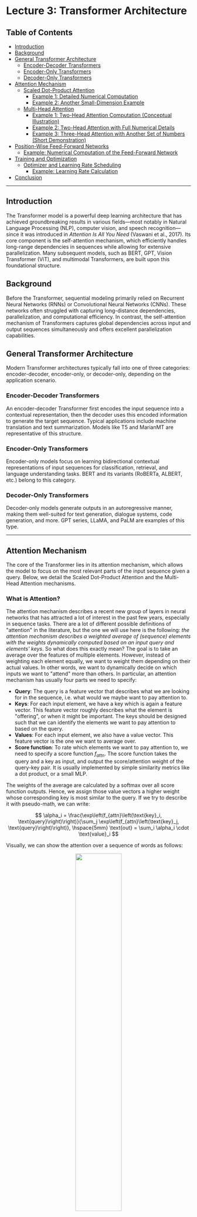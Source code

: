 # Lecture 3: Transformer Architecture

## Table of Contents
- [Introduction](#introduction)
- [Background](#background)
- [General Transformer Architecture](#general-transformer-architecture)
  - [Encoder-Decoder Transformers](#encoder-decoder-transformers)
  - [Encoder-Only Transformers](#encoder-only-transformers)
  - [Decoder-Only Transformers](#decoder-only-transformers)
- [Attention Mechanism](#attention-mechanism)
  - [Scaled Dot-Product Attention](#scaled-dot-product-attention)
    - [Example 1: Detailed Numerical Computation](#example-1-detailed-numerical-computation)
    - [Example 2: Another Small-Dimension Example](#example-2-another-small-dimension-example)
  - [Multi-Head Attention](#multi-head-attention)
    - [Example 1: Two-Head Attention Computation (Conceptual Illustration)](#example-1-two-head-attention-computation-conceptual-illustration)
    - [Example 2: Two-Head Attention with Full Numerical Details](#example-2-two-head-attention-with-full-numerical-details)
    - [Example 3: Three-Head Attention with Another Set of Numbers (Short Demonstration)](#example-3-three-head-attention-with-another-set-of-numbers-short-demonstration)
- [Position-Wise Feed-Forward Networks](#position-wise-feed-forward-networks)
  - [Example: Numerical Computation of the Feed-Forward Network](#example-numerical-computation-of-the-feed-forward-network)
- [Training and Optimization](#training-and-optimization)
  - [Optimizer and Learning Rate Scheduling](#optimizer-and-learning-rate-scheduling)
    - [Example: Learning Rate Calculation](#example-learning-rate-calculation)
- [Conclusion](#conclusion)

---

## Introduction
The Transformer model is a powerful deep learning architecture that has achieved groundbreaking results in various fields—most notably in Natural Language Processing (NLP), computer vision, and speech recognition—since it was introduced in *Attention Is All You Need* (Vaswani et al., 2017). Its core component is the self-attention mechanism, which efficiently handles long-range dependencies in sequences while allowing for extensive parallelization. Many subsequent models, such as BERT, GPT, Vision Transformer (ViT), and multimodal Transformers, are built upon this foundational structure.

## Background
Before the Transformer, sequential modeling primarily relied on Recurrent Neural Networks (RNNs) or Convolutional Neural Networks (CNNs). These networks often struggled with capturing long-distance dependencies, parallelization, and computational efficiency. In contrast, the self-attention mechanism of Transformers captures global dependencies across input and output sequences simultaneously and offers excellent parallelization capabilities.

## General Transformer Architecture
Modern Transformer architectures typically fall into one of three categories: encoder-decoder, encoder-only, or decoder-only, depending on the application scenario.

### Encoder-Decoder Transformers
An encoder-decoder Transformer first encodes the input sequence into a contextual representation, then the decoder uses this encoded information to generate the target sequence. Typical applications include machine translation and text summarization. Models like T5 and MarianMT are representative of this structure.

### Encoder-Only Transformers
Encoder-only models focus on learning bidirectional contextual representations of input sequences for classification, retrieval, and language understanding tasks. BERT and its variants (RoBERTa, ALBERT, etc.) belong to this category.

### Decoder-Only Transformers
Decoder-only models generate outputs in an autoregressive manner, making them well-suited for text generation, dialogue systems, code generation, and more. GPT series, LLaMA, and PaLM are examples of this type.

---

## Attention Mechanism
The core of the Transformer lies in its attention mechanism, which allows the model to focus on the most relevant parts of the input sequence given a query. Below, we detail the Scaled Dot-Product Attention and the Multi-Head Attention mechanisms.

### What is Attention?

The attention mechanism describes a recent new group of layers in neural networks that has attracted a lot of interest in the past few years, especially in sequence tasks. There are a lot of different possible definitions of "attention" in the literature, but the one we will use here is the following: _the attention mechanism describes a weighted average of (sequence) elements with the weights dynamically computed based on an input query and elements' keys_. So what does this exactly mean? The goal is to take an average over the features of multiple elements. However, instead of weighting each element equally, we want to weight them depending on their actual values. In other words, we want to dynamically decide on which inputs we want to "attend" more than others. In particular, an attention mechanism has usually four parts we need to specify:

* **Query**: The query is a feature vector that describes what we are looking for in the sequence, i.e. what would we maybe want to pay attention to.
* **Keys**: For each input element, we have a key which is again a feature vector. This feature vector roughly describes what the element is "offering", or when it might be important. The keys should be designed such that we can identify the elements we want to pay attention to based on the query.
* **Values**: For each input element, we also have a value vector. This feature vector is the one we want to average over.
* **Score function**: To rate which elements we want to pay attention to, we need to specify a score function $f_{attn}$. The score function takes the query and a key as input, and output the score/attention weight of the query-key pair. It is usually implemented by simple similarity metrics like a dot product, or a small MLP.


The weights of the average are calculated by a softmax over all score function outputs. Hence, we assign those value vectors a higher weight whose corresponding key is most similar to the query. If we try to describe it with pseudo-math, we can write: 

$$
\alpha_i = \frac{\exp\left(f_{attn}\left(\text{key}_i, \text{query}\right)\right)}{\sum_j \exp\left(f_{attn}\left(\text{key}_j, \text{query}\right)\right)}, \hspace{5mm} \text{out} = \sum_i \alpha_i \cdot \text{value}_i
$$

Visually, we can show the attention over a sequence of words as follows:

<div style="text-align: center;">
  <img src="./Course/attention_example.svg" width="50%">
  <p style="margin-top: 10px;">Attention Example</p>
</div>

For every word, we have one key and one value vector. The query is compared to all keys with a score function (in this case the dot product) to determine the weights. The softmax is not visualized for simplicity. Finally, the value vectors of all words are averaged using the attention weights.

Most attention mechanisms differ in terms of what queries they use, how the key and value vectors are defined, and what score function is used. The attention applied inside the Transformer architecture is called **self-attention**. In self-attention, each sequence element provides a key, value, and query. For each element, we perform an attention layer where based on its query, we check the similarity of the all sequence elements' keys, and returned a different, averaged value vector for each element. We will now go into a bit more detail by first looking at the specific implementation of the attention mechanism which is in the Transformer case the scaled dot product attention.

### Scaled Dot-Product Attention
Given a query matrix $Q$, key matrix $K$, and value matrix $V$, the attention formula is:

$$
\text{Attention}(Q, K, V) = \text{softmax}\Bigl( \frac{QK^T}{\sqrt{d_k}} \Bigr)V
$$

where $d_k$ is the dimensionality of the key vectors (often the same as the query dimensionality). 
Every row of $Q$ corresponds a token's embedding.

#### Example 1: Detailed Numerical Computation
Suppose we have the following matrices (small dimensions chosen for illustrative purposes):

$$
Q = \begin{bmatrix}
1 & 0 \\
0 & 1 \\
1 & 1
\end{bmatrix}, \quad
K = \begin{bmatrix}
1 & 1 \\
0 & 1 \\
1 & 0
\end{bmatrix}, \quad
V = \begin{bmatrix}
0 & 2 \\
1 & 1 \\
2 & 0
\end{bmatrix}
$$

1. **Compute $QK^T$**  
   According to the example setup:

   $$
   QK^T = \begin{bmatrix}
   1 & 0 & 1 \\
   1 & 1 & 0 \\
   2 & 1 & 1
   \end{bmatrix}
   $$

2. **Scale by $\sqrt{d_k}$**  
   Here, $d_k = 2$. Thus, $\sqrt{2} \approx 1.41$. So,

   $$
   \frac{QK^T}{\sqrt{2}} \approx
   \begin{bmatrix}
   0.71 & 0    & 0.71 \\
   0.71 & 0.71 & 0    \\
   1.41 & 0.71 & 0.71
   \end{bmatrix}
   $$

3. **Apply softmax row-wise**  
   The softmax of a vector $x$ is given by
   $$
   \text{softmax}(x_i) = \frac{e^{x_i}}{\sum_j e^{x_j}}.
   $$
   Let's calculate this row by row:

   - Row 1: $[0.71, 0, 0.71]$  
     * Calculate exponentials:
       * $e^{0.71} \approx 2.034$ (for the 1st and 3rd elements)
       * $e^{0} = 1$ (for the 2nd element)
     * Sum of exponentials: $2.034 + 1 + 2.034 \approx 5.068$
     * Softmax values:
       * $\frac{2.034}{5.068} \approx 0.401$
       * $\frac{1}{5.068} \approx 0.197$
       * $\frac{2.034}{5.068} \approx 0.401$
     * Final result: $[0.401, 0.197, 0.401]$ ≈ $[0.40, 0.20, 0.40]$

   - Row 2: $[0.71, 0.71, 0]$  
     * Calculate exponentials:
       * $e^{0.71} \approx 2.034$ (for the 1st and 2nd elements)
       * $e^{0} = 1$ (for the 3rd element)
     * Sum of exponentials: $2.034 + 2.034 + 1 \approx 5.068$
     * Softmax values:
       * $\frac{2.034}{5.068} \approx 0.401$
       * $\frac{2.034}{5.068} \approx 0.401$
       * $\frac{1}{5.068} \approx 0.197$
     * Final result: $[0.401, 0.401, 0.197]$ ≈ $[0.40, 0.40, 0.20]$

   - Row 3: $[1.41, 0.71, 0.71]$  
     * Calculate exponentials:
       * $e^{1.41} \approx 4.096$
       * $e^{0.71} \approx 2.034$ (for the 2nd and 3rd elements)
     * Sum of exponentials: $4.096 + 2.034 + 2.034 \approx 8.164$
     * Softmax values:
       * $\frac{4.096}{8.164} \approx 0.501$
       * $\frac{2.034}{8.164} \approx 0.249$
       * $\frac{2.034}{8.164} \approx 0.249$
     * Final result: $[0.501, 0.249, 0.249]$ ≈ $[0.50, 0.25, 0.25]$

   The final softmax matrix $\alpha$ is:
   $$
   \alpha = \begin{bmatrix}
   0.40 & 0.20 & 0.40 \\
   0.40 & 0.40 & 0.20 \\
   0.50 & 0.25 & 0.25
   \end{bmatrix}
   $$

   Key observations about the softmax results:
   1. All output values are between 0 and 1
   2. Each row sums to 1
   3. Equal input values (Row 1) result in equal output probabilities
   4. Larger input values receive larger output probabilities (middle values in Rows 2 and 3)

   (slight rounding applied).

4. **Multiply by \(V\)**  

   $$
   \text{Attention}(Q, K, V) = \alpha V.
   $$
   - Row 1 weights \([0.40, 0.20, 0.40]\) on \(V\):

     $$
     0.40 \times [0,2] + 0.20 \times [1,1] + 0.40 \times [2,0]
     = [0 + 0.20 + 0.80,\; 0.80 + 0.20 + 0]
     = [1.00,\; 1.00].
     $$

   - Row 2 weights \([0.40, 0.40, 0.20]\):

     $$
     0.40 \times [0,2] + 0.40 \times [1,1] + 0.20 \times [2,0]
     = [0,\;0.80] + [0.40,\;0.40] + [0.40,\;0]
     = [0.80,\;1.20].
     $$

   - Row 3 weights \([0.50, 0.25, 0.25]\):

     $$
     0.50 \times [0,2] + 0.25 \times [1,1] + 0.25 \times [2,0]
     = [0,\;1.0] + [0.25,\;0.25] + [0.50,\;0]
     = [0.75,\;1.25].
     $$

   **Final Output**:

   $$
   \begin{bmatrix}
   1.00 & 1.00 \\
   0.80 & 1.20 \\
   0.75 & 1.25
   \end{bmatrix}
   $$

   (rounded values).

---

#### Example 2: Another Small-Dimension Example
Let us consider an even smaller example:

$$
Q = \begin{bmatrix}
1 & 1
\end{bmatrix}, \quad
K = \begin{bmatrix}
1 & 0 \\
0 & 1
\end{bmatrix}, \quad
V = \begin{bmatrix}
2 & 3 \\
4 & 1
\end{bmatrix}.
$$

Here, $Q$ is $1 \times 2$, $K$ is $2 \times 2$, and $V$ is $2 \times 2$.

1. **Compute $QK^T$**  
   Since $K$ is a square matrix, $K^T = K$:

   $$
   QK^T = QK =
   \begin{bmatrix}
   1 & 1
   \end{bmatrix}
   \begin{bmatrix}
   1 & 0 \\
   0 & 1
   \end{bmatrix}
   =
   \begin{bmatrix}
   1 & 1
   \end{bmatrix}.
   $$

2. **Scale by $\sqrt{d_k}$**  
   $d_k = 2$. Thus, $\frac{1}{\sqrt{2}} \approx \frac{1}{1.41} \approx 0.71$. So

   $$
   \frac{[1,\;1]}{1.41} \approx [0.71,\;0.71].
   $$

3. **Softmax**  
   $[0.71, 0.71]$ has equal values, so the softmax is $[0.5, 0.5]$.

4. **Multiply by $V$**  

   $$
   [0.5,\;0.5]
   \begin{bmatrix}
   2 & 3 \\
   4 & 1
   \end{bmatrix}
   =
   0.5 \times [2,3] + 0.5 \times [4,1]
   =
   [1,1.5] + [2,0.5]
   =
   [3,2].
   $$

**Final Output**: $[3,\;2]$.

#### Example 3: Larger Q and K with V as a Column Vector
Let us consider an example where $Q$ and $K$ have a larger dimension, but $V$ has only one column:

$$
Q = \begin{bmatrix}
1 & 1 & 1 & 1
\end{bmatrix}, \quad
K = \begin{bmatrix}
1 & 0 & 0 & 0 \\
0 & 1 & 0 & 0 \\
0 & 0 & 1 & 0 \\
0 & 0 & 0 & 1
\end{bmatrix}, \quad
V = \begin{bmatrix}
2 \\
4 \\
6 \\
8
\end{bmatrix}.
$$

In-Course Question: Attention computation result of the above Q, K, V.

<!-- 1. **Compute $QK^T$**  
   Since $K$ is a square matrix and $K^T = K$:

   $$
   QK^T = QK =
   \begin{bmatrix}
   1 & 1 & 1 & 1
   \end{bmatrix}
   \begin{bmatrix}
   1 & 0 & 0 & 0 \\
   0 & 1 & 0 & 0 \\
   0 & 0 & 1 & 0 \\
   0 & 0 & 0 & 1
   \end{bmatrix}
   =
   \begin{bmatrix}
   1 & 1 & 1 & 1
   \end{bmatrix}.
   $$

2. **Scale by $\sqrt{d_k}$**  
   Here, $d_k = 4$. Thus, $\frac{1}{\sqrt{4}} = \frac{1}{2} = 0.5$. So,

   $$
   \frac{[1,\;1,\;1,\;1]}{2} = [0.5,\;0.5,\;0.5,\;0.5].
   $$

3. **Softmax**  
   Since all values are equal, the softmax yields equal weights:

   $$
   \text{softmax}([0.5,\;0.5,\;0.5,\;0.5]) = [0.25,\;0.25,\;0.25,\;0.25].
   $$

4. **Multiply by $V$**  

   $$
   [0.25,\;0.25,\;0.25,\;0.25]
   \begin{bmatrix}
   2 \\
   4 \\
   6 \\
   8
   \end{bmatrix}
   = 0.25 \times 2 + 0.25 \times 4 + 0.25 \times 6 + 0.25 \times 8 = 0.5 + 1 + 1.5 + 2 = 5.
   $$

**Final Output**: $5$. -->


---

### Multi-Head Attention
Multi-head attention projects $Q, K, V$ into multiple subspaces and performs several parallel scaled dot-product attentions (referred to as "heads"). These are concatenated, then transformed via a final linear projection:

$$
\text{MultiHead}(Q, K, V) = \text{Concat}(\text{head}_1, \ldots, \text{head}_h) W^O,
$$

where each head is computed as:

$$
\text{head}_i = \text{Attention}(Q W_i^Q, K W_i^K, V W_i^V).
$$

Below are multiple examples illustrating how multi-head attention calculations are performed, with increasingly detailed numeric demonstrations.

#### Example 1: Two-Head Attention Computation (Conceptual Illustration)
Let us assume we have a 2-head setup ($h = 2$), each head operating on half the dimension of $Q, K, V$. For instance, if the original dimension is 4, each head dimension could be 2.

- **Step 1**: Linear transformations and splitting  

  $$
  Q W^Q \rightarrow [Q_1,\ Q_2], \quad
  K W^K \rightarrow [K_1,\ K_2], \quad
  V W^V \rightarrow [V_1,\ V_2].
  $$

  Here, $[Q_1,\ Q_2]$ means we split the transformed $Q$ along its last dimension into two sub-matrices (head 1 and head 2).

- **Step 2**: Compute scaled dot-product attention for each head  

  $$
  \text{head}_1 = \text{Attention}(Q_1, K_1, V_1), \quad
  \text{head}_2 = \text{Attention}(Q_2, K_2, V_2).
  $$

  Suppose after computation:

  $$
  \text{head}_1 = \begin{bmatrix}
  h_{11} & h_{12} \\
  h_{21} & h_{22} \\
  h_{31} & h_{32}
  \end{bmatrix}, \quad
  \text{head}_2 = \begin{bmatrix}
  g_{11} & g_{12} \\
  g_{21} & g_{22} \\
  g_{31} & g_{32}
  \end{bmatrix}.
  $$

- **Step 3**: Concatenate and apply final linear transform  
  Concatenating the heads yields a $3 \times 4$ matrix (if each head is $3 \times 2$):

  $$
  \text{Concat}(\text{head}_1, \text{head}_2) =
  \begin{bmatrix}
  h_{11} & h_{12} & g_{11} & g_{12} \\
  h_{21} & h_{22} & g_{21} & g_{22} \\
  h_{31} & h_{32} & g_{31} & g_{32}
  \end{bmatrix}.
  $$

  We then multiply by $W^O$ (e.g., a $4 \times 4$ matrix) to get the final multi-head attention output.

> *Note*: Actual numeric computation requires specifying all projection matrices $W_i^Q, W_i^K, W_i^V, W^O$ and the input $Q, K, V$. Below, we provide more concrete numeric examples.

---

#### Example 2: Two-Head Attention with Full Numerical Details
In this example, we will provide explicit numbers for a 2-head setup. We will assume each of $Q, K, V$ has shape $(3,4)$: there are 3 “tokens” (or time steps), each with a hidden size of 4. We split that hidden size into 2 heads, each with size 2.

**Step 0: Define inputs and parameters**  
Let

$$
Q = \begin{bmatrix}
1 & 2 & 1 & 0\\
0 & 1 & 1 & 1\\
1 & 0 & 2 & 1
\end{bmatrix},\quad
K = \begin{bmatrix}
1 & 1 & 0 & 2\\
2 & 1 & 1 & 0\\
0 & 1 & 1 & 1
\end{bmatrix},\quad
V = \begin{bmatrix}
1 & 1 & 0 & 0\\
0 & 2 & 1 & 1\\
1 & 1 & 2 & 2
\end{bmatrix}.
$$

We also define the projection matrices for the two heads. For simplicity, we assume each projection matrix has shape $(4,2)$ (since we project dimension 4 down to dimension 2), and $W^O$ will have shape $(4,4)$ to map the concatenated result $(3,4)$ back to $(3,4)$.

Let’s define:

$$
W^Q_1 = \begin{bmatrix}
1 & 0\\
0 & 1\\
1 & 0\\
0 & 1
\end{bmatrix}, \quad
W^K_1 = \begin{bmatrix}
1 & 0\\
0 & 1\\
0 & 1\\
1 & 0
\end{bmatrix}, \quad
W^V_1 = \begin{bmatrix}
1 & 0\\
0 & 1\\
1 & 0\\
0 & 1
\end{bmatrix},
$$

$$
W^Q_2 = \begin{bmatrix}
0 & 1\\
1 & 0\\
1 & 1\\
0 & 0
\end{bmatrix}, \quad
W^K_2 = \begin{bmatrix}
0 & 1\\
1 & 0\\
1 & 0\\
1 & 1
\end{bmatrix}, \quad
W^V_2 = \begin{bmatrix}
0 & 1\\
1 & 1\\
0 & 1\\
1 & 0
\end{bmatrix}.
$$

And let:

$$
W^O = \begin{bmatrix}
1 & 0 & 0 & 1\\
0 & 1 & 1 & 0\\
1 & 0 & 1 & 0\\
0 & 1 & 0 & 1
\end{bmatrix}.
$$

We will go step by step.

---

**Step 1: Compute $Q_1, K_1, V_1$ for Head 1**  

$$
Q_1 = Q \times W^Q_1,\quad
K_1 = K \times W^K_1,\quad
V_1 = V \times W^V_1.
$$

- $Q_1 = Q W^Q_1$.  
  Each row of $Q$ is multiplied by $W^Q_1$:

  $$
  Q = \begin{bmatrix}
  1 & 2 & 1 & 0\\
  0 & 1 & 1 & 1\\
  1 & 0 & 2 & 1
  \end{bmatrix},
  \quad
  W^Q_1 = \begin{bmatrix}
  1 & 0\\
  0 & 1\\
  1 & 0\\
  0 & 1
  \end{bmatrix}.
  $$

  - Row 1 of $Q$: $[1,2,1,0]$

    $$
    [1,2,1,0]
    \begin{bmatrix}
    1 & 0\\
    0 & 1\\
    1 & 0\\
    0 & 1
    \end{bmatrix}
    =
    [1*1 + 2*0 + 1*1 + 0*0,\; 1*0 + 2*1 + 1*0 + 0*1]
    =
    [2,\;2].
    $$

  - Row 2: $[0,1,1,1]$

    $$
    [0,1,1,1]
    \begin{bmatrix}
    1 & 0\\
    0 & 1\\
    1 & 0\\
    0 & 1
    \end{bmatrix}
    =
    [1,\;2].
    $$

  - Row 3: $[1,0,2,1]$

    $$
    [1,0,2,1]
    \begin{bmatrix}
    1 & 0\\
    0 & 1\\
    1 & 0\\
    0 & 1
    \end{bmatrix}
    =
    [3,\;1].
    $$

  Thus,

  $$
  Q_1 = \begin{bmatrix}
  2 & 2\\
  1 & 2\\
  3 & 1
  \end{bmatrix}.
  $$

- $K_1 = K W^K_1$.  

  $$
  K = \begin{bmatrix}
  1 & 1 & 0 & 2\\
  2 & 1 & 1 & 0\\
  0 & 1 & 1 & 1
  \end{bmatrix},\quad
  W^K_1 = \begin{bmatrix}
  1 & 0\\
  0 & 1\\
  0 & 1\\
  1 & 0
  \end{bmatrix}.
  $$

  - Row 1: $[1,1,0,2]$

    $$
    [1,1,0,2]
    \times
    \begin{bmatrix}
    1 & 0\\
    0 & 1\\
    0 & 1\\
    1 & 0
    \end{bmatrix}
    =
    [3,\;1].
    $$

  - Row 2: $[2,1,1,0]$

    $$
    [2,1,1,0]
    \times
    \begin{bmatrix}
    1 & 0\\
    0 & 1\\
    0 & 1\\
    1 & 0
    \end{bmatrix}
    =
    [2,\;2].
    $$

  - Row 3: $[0,1,1,1]$

    $$
    [0,1,1,1]
    \times
    \begin{bmatrix}
    1 & 0\\
    0 & 1\\
    0 & 1\\
    1 & 0
    \end{bmatrix}
    =
    [1,\;2].
    $$

  So,

  $$
  K_1 = \begin{bmatrix}
  3 & 1\\
  2 & 2\\
  1 & 2
  \end{bmatrix}.
  $$

- $V_1 = V W^V_1$.  

  $$
  V = \begin{bmatrix}
  1 & 1 & 0 & 0\\
  0 & 2 & 1 & 1\\
  1 & 1 & 2 & 2
  \end{bmatrix},\quad
  W^V_1 = \begin{bmatrix}
  1 & 0\\
  0 & 1\\
  1 & 0\\
  0 & 1
  \end{bmatrix}.
  $$

  - Row 1: $[1,1,0,0]$

    $$
    [1,1,0,0] \times
    \begin{bmatrix}
    1 & 0\\
    0 & 1\\
    1 & 0\\
    0 & 1
    \end{bmatrix}
    =
    [1,\;1].
    $$

  - Row 2: $[0,2,1,1]$

    $$
    [0,2,1,1]
    \times
    \begin{bmatrix}
    1 & 0\\
    0 & 1\\
    1 & 0\\
    0 & 1
    \end{bmatrix}
    =
    [1,\;3].
    $$

  - Row 3: $[1,1,2,2]$

    $$
    [1,1,2,2]
    \times
    \begin{bmatrix}
    1 & 0\\
    0 & 1\\
    1 & 0\\
    0 & 1
    \end{bmatrix}
    =
    [3,\;3].
    $$

  Therefore,

  $$
  V_1 = \begin{bmatrix}
  1 & 1\\
  1 & 3\\
  3 & 3
  \end{bmatrix}.
  $$

---

**Step 2: Compute $Q_2, K_2, V_2$ for Head 2**  

$$
Q_2 = Q \times W^Q_2,\quad
K_2 = K \times W^K_2,\quad
V_2 = V \times W^V_2.
$$

- $Q_2 = Q W^Q_2$:

  $$
  W^Q_2 = \begin{bmatrix}
  0 & 1\\
  1 & 0\\
  1 & 1\\
  0 & 0
  \end{bmatrix}.
  $$

  - Row 1 $[1,2,1,0]$:

    $$
    [1,2,1,0]
    \times
    \begin{bmatrix}
    0 & 1\\
    1 & 0\\
    1 & 1\\
    0 & 0
    \end{bmatrix}
    =
    [3,\;2].
    $$

  - Row 2 $[0,1,1,1]$:

    $$
    [0,1,1,1]
    \times
    \begin{bmatrix}
    0 & 1\\
    1 & 0\\
    1 & 1\\
    0 & 0
    \end{bmatrix}
    =
    [2,\;1].
    $$

  - Row 3 $[1,0,2,1]$:

    $$
    [1,0,2,1]
    \times
    \begin{bmatrix}
    0 & 1\\
    1 & 0\\
    1 & 1\\
    0 & 0
    \end{bmatrix}
    =
    [2,\;3].
    $$

  Hence,

  $$
  Q_2 = \begin{bmatrix}
  3 & 2\\
  2 & 1\\
  2 & 3
  \end{bmatrix}.
  $$

- $K_2 = K W^K_2$:

  $$
  W^K_2 = \begin{bmatrix}
  0 & 1\\
  1 & 0\\
  1 & 0\\
  1 & 1
  \end{bmatrix}.
  $$

  - Row 1 $[1,1,0,2]$:

    $$
    [1,1,0,2] \times
    \begin{bmatrix}
    0 & 1\\
    1 & 0\\
    1 & 0\\
    1 & 1
    \end{bmatrix}
    =
    [3,\;3].
    $$

  - Row 2 $[2,1,1,0]$:

    $$
    [2,1,1,0] \times
    \begin{bmatrix}
    0 & 1\\
    1 & 0\\
    1 & 0\\
    1 & 1
    \end{bmatrix}
    =
    [2,\;2].
    $$

  - Row 3 $[0,1,1,1]$:

    $$
    [0,1,1,1] \times
    \begin{bmatrix}
    0 & 1\\
    1 & 0\\
    1 & 0\\
    1 & 1
    \end{bmatrix}
    =
    [3,\;1].
    $$

  So,

  $$
  K_2 = \begin{bmatrix}
  3 & 3\\
  2 & 2\\
  3 & 1
  \end{bmatrix}.
  $$

- $V_2 = V W^V_2$:

  $$
  W^V_2 = \begin{bmatrix}
  0 & 1\\
  1 & 1\\
  0 & 1\\
  1 & 0
  \end{bmatrix}.
  $$

  - Row 1 $[1,1,0,0]$:

    $$
    [1,1,0,0] \times
    \begin{bmatrix}
    0 & 1\\
    1 & 1\\
    0 & 1\\
    1 & 0
    \end{bmatrix}
    =
    [1,\;2].
    $$

  - Row 2 $[0,2,1,1]$:

    $$
    [0,2,1,1] \times
    \begin{bmatrix}
    0 & 1\\
    1 & 1\\
    0 & 1\\
    1 & 0
    \end{bmatrix}
    =
    [3,\;3].
    $$

  - Row 3 $[1,1,2,2]$:

    $$
    [1,1,2,2] \times
    \begin{bmatrix}
    0 & 1\\
    1 & 1\\
    0 & 1\\
    1 & 0
    \end{bmatrix}
    =
    [3,\;4].
    $$

  Thus,

  $$
  V_2 = \begin{bmatrix}
  1 & 2\\
  3 & 3\\
  3 & 4
  \end{bmatrix}.
  $$

---

**Step 3: Compute each head’s Scaled Dot-Product Attention**  

We now have for head 1:

$$
Q_1 = \begin{bmatrix}2 & 2\\1 & 2\\3 & 1\end{bmatrix},\;
K_1 = \begin{bmatrix}3 & 1\\2 & 2\\1 & 2\end{bmatrix},\;
V_1 = \begin{bmatrix}1 & 1\\1 & 3\\3 & 3\end{bmatrix}.
$$

Similarly for head 2:

$$
Q_2 = \begin{bmatrix}3 & 2\\2 & 1\\2 & 3\end{bmatrix},\;
K_2 = \begin{bmatrix}3 & 3\\2 & 2\\3 & 1\end{bmatrix},\;
V_2 = \begin{bmatrix}1 & 2\\3 & 3\\3 & 4\end{bmatrix}.
$$

Assume each key vector dimension is $d_k = 2$. Hence the scale is $\frac{1}{\sqrt{2}} \approx 0.707$.

- **Head 1**:  
  1. $Q_1 K_1^T$.  

     $K_1^T$ is

     $$
     \begin{bmatrix}
     3 & 2 & 1\\
     1 & 2 & 2
     \end{bmatrix}.
     $$

     $$
     Q_1 K_1^T =
     \begin{bmatrix}
     2 & 2\\
     1 & 2\\
     3 & 1
     \end{bmatrix}
     \times
     \begin{bmatrix}
     3 & 2 & 1\\
     1 & 2 & 2
     \end{bmatrix}
     =
     \begin{bmatrix}
     8 & 8 & 6\\
     5 & 6 & 5\\
     10 & 8 & 5
     \end{bmatrix}.
     $$

  2. Scale: $\frac{Q_1 K_1^T}{\sqrt{2}}$:

     $$
     \approx
     \begin{bmatrix}
     5.66 & 5.66 & 4.24\\
     3.54 & 4.24 & 3.54\\
     7.07 & 5.66 & 3.54
     \end{bmatrix}.
     $$

  3. Apply softmax row-wise (approx results after exponentiation and normalization):

     $$
     \alpha_1 \approx
     \begin{bmatrix}
     0.45 & 0.45 & 0.11\\
     0.25 & 0.50 & 0.25\\
     0.79 & 0.19 & 0.02
     \end{bmatrix}.
     $$

  4. Multiply by $V_1$:

     $$
     \text{head}_1 = \alpha_1 \times V_1.
     $$

     Approximating:

     $$
     \text{head}_1 \approx
     \begin{bmatrix}
     1.23 & 2.13\\
     1.50 & 2.50\\
     1.04 & 1.42
     \end{bmatrix}.
     $$

- **Head 2**:  
  1. $Q_2 K_2^T$.  

     $$
     Q_2 = \begin{bmatrix}
     3 & 2\\
     2 & 1\\
     2 & 3
     \end{bmatrix},\quad
     K_2 = \begin{bmatrix}
     3 & 3\\
     2 & 2\\
     3 & 1
     \end{bmatrix}.
     $$

     Then

     $$
     K_2^T = \begin{bmatrix}
     3 & 2 & 3\\
     3 & 2 & 1
     \end{bmatrix}.
     $$

     $$ 
     Q_2 K_2^T =
     \begin{bmatrix}
     15 & 10 & 11\\
     9  & 6  & 7\\
     15 & 10 & 9
     \end{bmatrix}.
     $$

  2. Scale: multiply by $1/\sqrt{2} \approx 0.707$:

     $$
     \approx
     \begin{bmatrix}
     10.61 & 7.07 & 7.78\\
     6.36 & 4.24 & 4.95\\
     10.61 & 7.07 & 6.36
     \end{bmatrix}.
     $$

  3. Softmax row-wise (approx):

     $$
     \alpha_2 \approx
     \begin{bmatrix}
     0.92 & 0.03 & 0.05\\
     0.73 & 0.09 & 0.18\\
     0.96 & 0.03 & 0.01
     \end{bmatrix}.
     $$

  4. Multiply by $V_2$:

     $$
     V_2 = \begin{bmatrix}
     1 & 2\\
     3 & 3\\
     3 & 4
     \end{bmatrix}.
     $$

     Approximating:

     $$
     \text{head}_2 \approx
     \begin{bmatrix}
     1.16 & 2.13\\
     1.53 & 2.45\\
     1.09 & 2.06
     \end{bmatrix}.
     $$

---

**Step 4: Concatenate and apply $W^O$**  
We now concatenate $\text{head}_1$ and $\text{head}_2$ horizontally to form a $(3 \times 4)$ matrix:

$$
\text{Concat}(\text{head}_1, \text{head}_2) =
\begin{bmatrix}
1.23 & 2.13 & 1.16 & 2.13 \\
1.50 & 2.50 & 1.53 & 2.45 \\
1.04 & 1.42 & 1.09 & 2.06
\end{bmatrix}.
$$

Finally, multiply by $W^O$ $(4 \times 4)$:

$$
\text{Output} = (\text{Concat}(\text{head}_1, \text{head}_2)) \times W^O.
$$

Where

$$
W^O = \begin{bmatrix}
1 & 0 & 0 & 1\\
0 & 1 & 1 & 0\\
1 & 0 & 1 & 0\\
0 & 1 & 0 & 1
\end{bmatrix}.
$$

We can do a row-by-row multiplication to get the final multi-head attention output (details omitted for brevity).

---

#### Example 3: Three-Head Attention with Another Set of Numbers (Short Demonstration)
For completeness, suppose we wanted $h=3$ heads, each of dimension $\frac{d_{\text{model}}}{3}$. The steps are exactly the same:

1. Project $Q, K, V$ into three subspaces via $W^Q_i, W^K_i, W^V_i$.
2. Perform scaled dot-product attention for each head:  
   $\text{head}_i = \text{Attention}(Q_i, K_i, V_i)$.
3. Concatenate all heads: $\text{Concat}(\text{head}_1, \text{head}_2, \text{head}_3)$.
4. Multiply by $W^O$.

Each numeric calculation is analogous to the 2-head case—just with different shapes (e.g., each head might have dimension 4/3 if the original dimension is 4, which typically would be handled with rounding or a slightly different total dimension). The procedure remains identical in principle.

---

## Position-Wise Feed-Forward Networks
Each layer in a Transformer includes a position-wise feed-forward network (FFN) that applies a linear transformation and activation to each position independently:

$$
\text{FFN}(x) = \max(0,\; xW_1 + b_1)\, W_2 + b_2,
$$

where $\max(0, \cdot)$ is the ReLU activation function.

### Example: Numerical Computation of the Feed-Forward Network
Let

$$
x = \begin{bmatrix}
1 & 0 \\
0 & 1 \\
1 & 1
\end{bmatrix},\quad
W_1 = \begin{bmatrix}
1 & 1 \\
0 & 1
\end{bmatrix},\quad
b_1 = \begin{bmatrix}
0 & 1
\end{bmatrix},\quad
W_2 = \begin{bmatrix}
1 & 0 \\
2 & 1
\end{bmatrix},\quad
b_2 = \begin{bmatrix}
1 & -1
\end{bmatrix}.
$$

1. **Compute $xW_1 + b_1$**  
   - Row 1: $[1, 0]$

     $$
     [1, 0]
     \begin{bmatrix} 1 & 1 \\ 0 & 1 \end{bmatrix}
     = [1, 1],
     $$

     then add $[0, 1]$ to get $[1, 2]$.

   - Row 2: $[0, 1]$

     $$
     [0,1]\times
     \begin{bmatrix}1 & 1\\0 & 1\end{bmatrix}
     = [0, 1],
     $$

     plus $[0, 1]$ = $[0, 2]$.

   - Row 3: $[1,1]$

     $$
     [1,1]\times
     \begin{bmatrix}1 & 1\\0 & 1\end{bmatrix}
     = [1, 2],
     $$

     plus $[0, 1]$ = $[1, 3]$.

   So

   $$
   X_1 =
   \begin{bmatrix}
   1 & 2\\
   0 & 2\\
   1 & 3
   \end{bmatrix}.
   $$

2. **ReLU activation**  
   $\max(0, X_1)$ leaves nonnegative elements unchanged. All entries are already $\ge0$, so

   $$
   \text{ReLU}(X_1) = X_1.
   $$

3. **Multiply by $W_2$ and add $b_2$**  

   $$
   W_2 =
   \begin{bmatrix}
   1 & 0\\
   2 & 1
   \end{bmatrix},\quad
   b_2 = [1, -1].
   $$
   
   $$
   X_2 = X_1 W_2.
   $$

   - Row 1 of $X_1$: $[1,2]$

     $$
     [1,2]
     \begin{bmatrix}
     1\\2
     \end{bmatrix}
     = 1*1 +2*2=5, \quad
     [1,2]
     \begin{bmatrix}
     0\\1
     \end{bmatrix}
     = 0 +2=2.
     $$
     So $[5,2]$.

   - Row 2: $[0,2]$

     $$
     [0,2]
     \begin{bmatrix}1\\2\end{bmatrix}=4,\quad
     [0,2]
     \begin{bmatrix}0\\1\end{bmatrix}=2.
     $$

   - Row 3: $[1,3]$

     $$
     [1,3]\begin{bmatrix}1\\2\end{bmatrix}=1+6=7,\quad
     [1,3]\begin{bmatrix}0\\1\end{bmatrix}=0+3=3.
     $$

   Thus

   $$
   X_2 = \begin{bmatrix}
   5 & 2\\
   4 & 2\\
   7 & 3
   \end{bmatrix}.
   $$

   Add $b_2=[1,-1]$:

   $$
   X_2 + b_2 =
   \begin{bmatrix}
   6 & 1\\
   5 & 1\\
   8 & 2
   \end{bmatrix}.
   $$

**Final Output**:

$$
\begin{bmatrix}
6 & 1\\
5 & 1\\
8 & 2
\end{bmatrix}.
$$

---

## Training and Optimization

### Optimizer and Learning Rate Scheduling
Transformers commonly use Adam or AdamW, combined with a piecewise learning rate scheduling strategy:

$$
l_{\text{rate}} = d_{\text{model}}^{-0.5}
\cdot
\min\bigl(\text{step}_\text{num}^{-0.5},\;
\text{step}_\text{num}\times \text{warmup}_\text{steps}^{-1.5}\bigr),
$$

where:
- $d_{\text{model}}$ is the hidden dimension.
- $\text{step}_\text{num}$ is the current training step.
- $\text{warmup}_\text{steps}$ is the number of warmup steps.

---

## Conclusion
The Transformer architecture has become a foundational model in modern deep learning, showing remarkable performance in NLP, computer vision, and multimodal applications. Its ability to capture long-range dependencies, combined with high parallelizability and scalability, has inspired a diverse range of research directions and practical systems. Ongoing work continues to explore ways to improve Transformer efficiency, adapt it to new scenarios, and enhance model interpretability.

---

Paper Reading: [Attention Is All You Need](https://arxiv.org/pdf/1706.03762)

Below is a **paragraph-by-paragraph** (or subsection-by-subsection) **markdown** file that first **re-states** (“recaps”) each portion of the paper *Attention Is All You Need* and then **comments** on or explains that portion in more detail. Each header corresponds to a main section or subsection from the original text. The original content has been paraphrased and condensed to be more concise, but the overall structure and meaning are preserved. 

> **Note**: The original paper, “Attention Is All You Need,” was published by Ashish Vaswani et al. This markdown document is for educational purposes, offering an English re-statement of each section followed by commentary.

---

# Paper Reading: Attention Is All You Need

## Authors and Affiliations

**Original (Condensed)**
> *Ashish Vaswani, Noam Shazeer, Niki Parmar, Jakob Uszkoreit, Llion Jones, Aidan N. Gomez, Łukasz Kaiser, and Illia Polosukhin.*  
> *Affiliations: Google Brain, Google Research, University of Toronto.*  

**Recap**  
A group of researchers from Google Brain, Google Research, and the University of Toronto propose a new network architecture that relies solely on attention mechanisms for sequence transduction tasks such as machine translation.

**Commentary**  
This highlights that multiple authors, each potentially focusing on different aspects—model design, optimization, and experiments—came together to create what is now often referred to as the “Transformer” architecture.

---

## Abstract

**Original (Condensed)**
> The dominant sequence transduction models use recurrent or convolutional neural networks (often with attention). This paper proposes the Transformer, which is based entirely on attention mechanisms. It does away with recurrence and convolutions entirely. Experiments on two machine translation tasks show the model is both high-performing in terms of BLEU score and more parallelizable. The paper reports a new state-of-the-art BLEU on WMT 2014 English-German (28.4) and a strong single-model result on English-French (41.8), trained much faster than previous approaches. The Transformer also generalizes well to other tasks, e.g., English constituency parsing.*

**Recap**  
The paper’s abstract introduces a novel approach called the Transformer. It uses only attention (no RNNs or CNNs) for tasks like machine translation and shows exceptional speed and accuracy results.

**Commentary**  
This is a seminal innovation in deep learning for language processing. Removing recurrence (like LSTM layers) and convolutions makes training highly parallelizable, dramatically reducing training time. At the same time, it achieves superior or comparable performance on well-known benchmarks. The abstract also hints that the Transformer concept could generalize to other sequential or structured tasks.

---

## 1 Introduction

**Original (Condensed)**
> Recurrent neural networks (RNNs), particularly LSTM or GRU models, have set the standard in sequence modeling and transduction tasks. However, they process input sequentially, limiting parallelization. Attention mechanisms have improved performance in tasks like translation, but they have traditionally been used on top of recurrent networks. This paper proposes a model that relies entirely on attention—called the Transformer—removing the need for recurrence or convolutional architectures. The result is a model that learns global dependencies and can be trained more efficiently.*

**Recap**  
The introduction situates the proposed Transformer within the history of neural sequence modeling: first purely recurrent approaches, then RNN+attention, and finally a pure-attention approach. The authors observe that while recurrent models handle sequences effectively, they rely on step-by-step processing. This strongly limits parallel computation. The Transformer’s innovation is to dispense with recurrences altogether.

**Commentary**  
The introduction highlights a major bottleneck in typical RNN-based models: the inability to parallelize across time steps in a straightforward way. Traditional attention over RNN outputs is still useful, but the authors propose a more radical approach, removing recurrences and using attention everywhere. This sets the stage for a highly parallelizable model that can scale better to longer sequences, given sufficient memory and computational resources.

In-Course Question 1: What is the number of dimensionality of the transformer's query embeddings designed in this paper.

---

## 2 Background

**Original (Condensed)**
> Efforts to reduce the sequential computation have led to alternatives like the Extended Neural GPU, ByteNet, and ConvS2S, which use convolutional networks for sequence transduction. However, even with convolution, the distance between two positions can be large in deep stacks, potentially making it harder to learn long-range dependencies. Attention mechanisms have been used for focusing on specific positions in a sequence, but typically in conjunction with RNNs. The Transformer is the first purely attention-based model for transduction.*

**Recap**  
The background section covers attempts to speed up sequence modeling, including convolution-based architectures. While they improve speed and are more parallelizable than RNNs, they still can have challenges with long-range dependencies. Attention can address such dependencies, but before this paper, it was usually combined with recurrent models.

**Commentary**  
This background motivates why researchers might try to eliminate recurrence and convolution entirely. If attention alone can handle dependency modeling, then the path length between any two positions in a sequence is effectively shorter. This suggests simpler, faster training and potentially better performance.

---

## 3 Model Architecture

The Transformer follows an **encoder-decoder** structure, but with self-attention replacing recurrences or convolutions.  

### 3.1 Encoder and Decoder Stacks

**Original (Condensed)**
> The encoder is composed of N identical layers; each layer has (1) a multi-head self-attention sub-layer, and (2) a position-wise feed-forward network. A residual connection is employed around each of these, followed by layer normalization. The decoder also has N identical layers with an additional sub-layer for attention over the encoder output. A masking scheme ensures each position in the decoder can only attend to positions before it (causal masking).*

**Recap**  
- **Encoder**: Stack of N layers. Each layer has:
  1. Self-attention
  2. Feed-forward  
  Plus skip (residual) connections and layer normalization.
- **Decoder**: Similar stack but also attends to the encoder output. Additionally, the decoder masks future positions to preserve the autoregressive property.

**Commentary**  
This design is highly modular: each layer is built around multi-head attention and a feed-forward block. The skip connections help with training stability, and layer normalization is known to speed up convergence. The causal masking in the decoder is crucial for generation tasks such as translation, ensuring that the model cannot “peek” at future tokens.

---

### 3.2 Attention

**Original (Condensed)**
> An attention function maps a query and a set of key-value pairs to an output. We use a “Scaled Dot-Product Attention,” where the dot products between query and key vectors are scaled by the square root of the dimension. A softmax yields weights for each value. We also introduce multi-head attention: queries, keys, and values are linearly projected h times, each head performing attention in parallel, then combined.*

**Recap**  
- **Scaled Dot-Product Attention**: Computes attention weights via `softmax((QK^T) / sqrt(d_k)) * V`.
- **Multi-Head Attention**: Instead of a single attention, we project Q, K, V into multiple sub-spaces (heads), do attention in parallel, then concatenate.

**Commentary**  
Dot-product attention is computationally efficient and can be parallelized easily. The scaling factor 1/√(d_k) helps mitigate large magnitude dot products when the dimensionality of keys/queries is big. Multiple heads allow the model to look at different positions/relationships simultaneously, which helps capture various types of information (e.g., syntax, semantics).

---

### 3.3 Position-wise Feed-Forward Networks

**Original (Condensed)**
> Each layer in the encoder and decoder has a feed-forward network that is applied to each position separately and identically, consisting of two linear transformations with a ReLU in between.*

**Recap**  
After multi-head attention, each token’s representation goes through a small “fully connected” or “feed-forward” sub-network. This is done independently per position.

**Commentary**  
This structure ensures that after attention-based mixing, each position is then transformed in a non-linear way. It is reminiscent of using small per-position multi-layer perceptrons to refine each embedding.

---

### 3.4 Embeddings and Softmax

**Original (Condensed)**
> Token embeddings and the final output linear transformation share the same weight matrix (with a scaling factor). The model uses learned embeddings to convert input and output tokens to vectors of dimension d_model.*

**Recap**  
The model uses standard embedding layers for tokens and ties the same weights in both the embedding and the pre-softmax projection. This helps with parameter efficiency and sometimes improves performance.

**Commentary**  
Weight tying is a known trick that can save on parameters and can help the embedding space align with the output space in generative tasks.

---

### 3.5 Positional Encoding

**Original (Condensed)**
> Because there is no recurrence or convolution, the Transformer needs positional information. The paper adds a sinusoidal positional encoding to the input embeddings, allowing the model to attend to relative positions. Learned positional embeddings perform similarly, but sinusoidal encodings might let the model generalize to sequence lengths not seen during training.*

**Recap**  
The Transformer adds sine/cosine signals of varying frequencies to the embeddings so that each position has a unique pattern. This is essential to preserve ordering information.

**Commentary**  
Without positional encodings, the self-attention mechanism would treat input tokens as an unstructured set. Positional information ensures that the model knows how tokens relate to one another in a sequence.

---

## 4 Why Self-Attention

**Original (Condensed)**
> The authors compare self-attention to recurrent and convolutional layers in terms of computation cost and how quickly signals can travel between distant positions in a sequence. Self-attention is more parallelizable and has O(1) maximum path length (all tokens can attend to all others in one step). Convolutions and recurrences require multiple steps to connect distant positions. This can help with learning long-range dependencies.*

**Recap**  
Self-attention:
- Parallelizable across sequence positions.
- Constant number of sequential operations per layer.
- Short paths between positions -> easier to learn long-range dependencies.

**Commentary**  
The authors argue that self-attention layers are efficient (especially when sequence length is not extremely large) and effective at modeling dependencies. This is a key motivation for the entire design.

---

In-class question: What is the probability assigned to the ground-truth class in the ground-truth distribution after label smoothing when training the Transformer in the default setting of this paper?

## 5 Training

### 5.1 Training Data and Batching

**Original (Condensed)**
> The authors use WMT 2014 English-German (about 4.5M sentence pairs) and English-French (36M pairs). They use subword tokenization (byte-pair encoding or word-piece) to handle large vocabularies. Training batches contain roughly 25k source and 25k target tokens.*

**Recap**  
They describe the datasets and how the text is batched using subword units. This avoids issues with out-of-vocabulary tokens.

**Commentary**  
Subword tokenization was pivotal in neural MT systems because it handles rare words well. Batching by approximate length helps the model train more efficiently and speeds up training on GPUs.

---

### 5.2 Hardware and Schedule

**Original (Condensed)**
> They trained on a single machine with 8 NVIDIA P100 GPUs. The base model was trained for 100k steps (about 12 hours), while the bigger model took around 3.5 days. Each training step for the base model took ~0.4 seconds on this setup.*

**Recap**  
Base models train surprisingly quickly—only about half a day for high-quality results. The big model uses more parameters and trains longer.

**Commentary**  
This training time is significantly shorter than earlier neural MT models, demonstrating one practical advantage of a highly parallelizable architecture.

---

### 5.3 Optimizer

**Original (Condensed)**
> The paper uses the Adam optimizer with specific hyperparameters (β1=0.9, β2=0.98, ε=1e-9). The learning rate increases linearly for the first 4k steps, then decreases proportionally to step^-0.5.*

**Recap**  
A custom learning-rate schedule is used, with a “warm-up” phase followed by a decay. This is crucial to stabilize training early on and then adapt to a more standard rate.

**Commentary**  
This “Noam” learning rate schedule (as often called) is well-known in the community. It boosts the learning rate once the model is more confident, yet prevents divergence early on.

---

### 5.4 Regularization

**Original (Condensed)**
> Three types of regularization: (1) Dropout after sub-layers and on embeddings, (2) label smoothing of 0.1, (3) early stopping / checkpoint averaging (not explicitly described here but implied). Label smoothing slightly hurts perplexity but improves translation BLEU.*

**Recap**  
- Dropout helps avoid overfitting.  
- Label smoothing makes the model less certain about each token prediction, improving generalization.

**Commentary**  
By forcing the model to distribute probability mass across different tokens, label smoothing can prevent the network from becoming overly confident in a small set of predictions, thus improving real-world performance metrics like BLEU.

---

## 6 Results

### 6.1 Machine Translation

**Original (Condensed)**
> On WMT 2014 English-German, the big Transformer achieved 28.4 BLEU, surpassing all previously reported results (including ensembles). On English-French, it got 41.8 BLEU with much less training cost compared to other models. The base model also outperforms previous single-model baselines.*

**Recap**  
Transformer sets a new SOTA on English-German and matches/exceeds on English-French with vastly reduced training time.

**Commentary**  
This was a landmark result, as both speed and quality improved. The authors highlight not just the performance, but the “cost” in terms of floating-point operations, showing how the Transformer is more efficient.

---

### 6.2 Model Variations

**Original (Condensed)**
> They explore different hyperparameters, e.g., number of attention heads, dimension of queries/keys, feed-forward layer size, and dropout. They find that more heads can help but too many heads can degrade performance. Bigger dimensions improve results at the expense of more computation.*

**Recap**  
Experiments confirm that the Transformer’s performance scales with model capacity. Properly tuned dropout is vital. Both sinusoidal and learned positional embeddings perform comparably.

**Commentary**  
This section is valuable for practitioners, as it provides insight into how to adjust model size and regularization. It also confirms that the approach is flexible.

---

### 6.3 English Constituency Parsing

**Original (Condensed)**
> They show that the Transformer can also tackle English constituency parsing, performing competitively with top models. On the WSJ dataset, it achieves strong results, and in a semi-supervised setting, it is even more impressive.*

**Recap**  
It isn’t just about machine translation: the model generalizes to other tasks with structural dependencies, illustrating self-attention’s adaptability.

**Commentary**  
Constituency parsing requires modeling hierarchical relationships in sentences. Transformer’s ability to attend to any part of the input helps capture these structures without specialized RNNs or grammar-based methods.

---

## 7 Conclusion

**Original (Condensed)**
> The Transformer architecture relies entirely on self-attention, providing improved parallelization and, experimentally, new state-of-the-art results in machine translation. The paper suggests applying this approach to other tasks and modalities, possibly restricting attention to local neighborhoods for efficiency with large sequences. The code is made available in an open-source repository.*

**Recap**  
The authors close by reiterating how self-attention replaces recurrence and convolution, giving strong speed advantages. They encourage investigating how to adapt the architecture to other domains and tasks.

**Commentary**  
This conclusion underscores the paper’s broad impact. After publication, the Transformer rapidly became the foundation of many subsequent breakthroughs, including large-scale language models. Future directions—like local attention for very long sequences—have since seen extensive research.

---

## References

*(Original references are long and primarily list papers on neural networks, attention, convolutional models, etc. Below is a very brief, high-level mention.)*

**Recap**  
The references include prior works on RNN-based machine translation, convolutional approaches, attention mechanisms, and optimization techniques.

**Commentary**  
They form a comprehensive backdrop for the evolution of neural sequence modeling, highlighting both the developments that led to the Transformer and the new directions it subsequently inspired.

---

# Overall Commentary

The paper *Attention Is All You Need* revolutionized natural language processing by introducing a purely attention-based model (the Transformer). Its core contributions can be summarized as:

1. **Eliminating Recurrence and Convolution**: Replacing them with multi-head self-attention to model dependencies in a single step.
2. **Superior Performance and Efficiency**: Achieving state-of-the-art results on crucial MT tasks faster than prior methods.
3. **Generalization**: Showing that the model concept extends beyond MT to other tasks, e.g., parsing.

This architecture laid the groundwork for many subsequent techniques, including BERT, GPT, and other large language models. The key takeaway is that attention mechanisms alone—when used in a multi-layer, multi-head framework—suffice to capture both local and global information in sequences, drastically improving efficiency and performance in a wide range of NLP tasks.

---